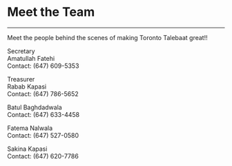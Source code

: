 # Meet the Team 
* * *

Meet the people behind the scenes of making Toronto Talebaat great!!

<p>
Secretary<br />
Amatullah Fatehi<br />
Contact: (647) 609-5353<br />
</p>

<p>
Treasurer<br />
Rabab Kapasi<br />
Contact: (647) 786-5652<br />
</p>

<p>
Batul Baghdadwala<br />
Contact: (647) 633-4458<br />
</p>

<p>
Fatema Nalwala<br />
Contact: (647) 527-0580<br />
</p>

<p>
Sakina Kapasi<br />
Contact: (647) 620-7786 <br />
</p>
